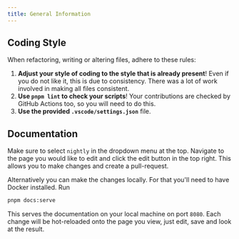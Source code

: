 ```yaml
---
title: General Information
---
```


## Coding Style

When refactoring, writing or altering files, adhere to these rules:

1. **Adjust your style of coding to the style that is already present**! Even if you do not like it, this is due to consistency. There was a lot of work involved in making all files consistent.
2. **Use `pnpm lint` to check your scripts**! Your contributions are checked by GitHub Actions too, so you will need to do this.
3. **Use the provided `.vscode/settings.json`** file.

## Documentation

Make sure to select `nightly` in the dropdown menu at the top. Navigate to the page you would like to edit and click the edit button in the top right. This allows you to make changes and create a pull-request.

Alternatively you can make the changes locally. For that you'll need to have Docker installed. Run

```sh
pnpm docs:serve
```

This serves the documentation on your local machine on port `8080`. Each change will be hot-reloaded onto the page you view, just edit, save and look at the result.

